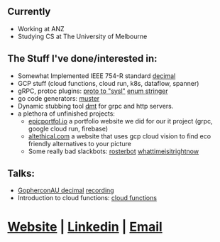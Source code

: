 ## Currently
- Working at ANZ
- Studying CS at The University of Melbourne

## The Stuff I've done/interested in:
- Somewhat Implemented IEEE 754-R standard [decimal](https://github.com/anz-bank/decimal)
- GCP stuff (cloud functions, cloud run, k8s, dataflow, spanner) 
- gRPC, protoc plugins: [proto to "sysl"](https://github.com/anz-bank/protoc-gen-sysl) [enum stringer](https://github.com/joshcarp/protoc-gen-stringer)
- go code generators: [muster](https://github.com/joshcarp/muster)
- Dynamic stubbing tool [dmt](https://github.com/joshcarp/dmt) for grpc and http servers.
- a plethora of unfinished projects:
  - [epicportfol.io](epicportfol.io) a portfolio website we did for our it project (grpc, google cloud run, firebase)
  - [altethical.com](altethical.com) a website that uses gcp cloud vision to find eco friendly alternatives to your picture
  - Some really bad slackbots: [rosterbot](https://github.com/joshcarp/rosterbot) [whattimeisitrightnow](https://github.com/joshcarp/whattimeisitrightnow)
## Talks:
- [GopherconAU decimal](https://joshcarp.com/talks-decimal/#/">slides) [recording](https://www.youtube.com/watch?v=F5rUM4GAs6A&feature=youtu.be) 
- Introduction to cloud functions: [cloud functions](https://joshcarp.com/talks-cloud-functions/#/)
  
# [Website](https://joshcarp.com) | [Linkedin](https://www.linkedin.com/in/joshcarp/) | [Email](https://mail.google.com/mail/u/0/?view=cm&fs=1&to=josh@joshcarp.com)
